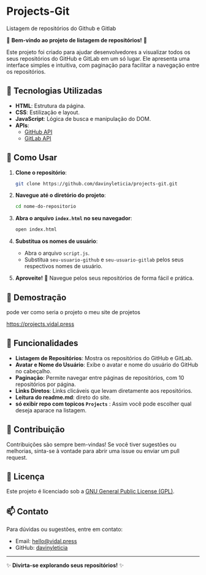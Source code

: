 # Projects-Git

Listagem de repositórios do Github e Gitlab

🌟 **Bem-vindo ao projeto de listagem de repositórios!** 🌟

Este projeto foi criado para ajudar desenvolvedores a visualizar todos os seus repositórios do GitHub e GitLab em um só lugar. Ele apresenta uma interface simples e intuitiva, com paginação para facilitar a navegação entre os repositórios.

## 🚀 Tecnologias Utilizadas

- **HTML**: Estrutura da página.
- **CSS**: Estilização e layout.
- **JavaScript**: Lógica de busca e manipulação do DOM.
- **APIs**: 
  - [GitHub API](https://docs.github.com/en/rest)
  - [GitLab API](https://docs.gitlab.com/ee/api/)

## 🔧 Como Usar

1. **Clone o repositório**:

   ```bash
   git clone https://github.com/davinyleticia/projects-git.git
   ```

2. **Navegue até o diretório do projeto**:

   ```bash
   cd nome-do-repositorio
   ```

3. **Abra o arquivo `index.html` no seu navegador**:

   ```bash
   open index.html
   ```

4. **Substitua os nomes de usuário**:
   - Abra o arquivo `script.js`.
   - Substitua `seu-usuario-github` e `seu-usuario-gitlab` pelos seus respectivos nomes de usuário.

5. **Aproveite!** 🌈 Navegue pelos seus repositórios de forma fácil e prática.

## 📄 Demostração

pode ver como seria o projeto o meu site de projetos

https://projects.vidal.press


## 📄 Funcionalidades

- **Listagem de Repositórios**: Mostra os repositórios do GitHub e GitLab.
- **Avatar e Nome do Usuário**: Exibe o avatar e nome do usuário do GitHub no cabeçalho.
- **Paginação**: Permite navegar entre páginas de repositórios, com 10 repositórios por página.
- **Links Diretos**: Links clicáveis que levam diretamente aos repositórios.
- **Leitura do readme.md**: direto do site.
- **só exibir repo com topicos `Projects`** : Assim você pode escolher qual deseja aparace na listagem.


## 🤝 Contribuição

Contribuições são sempre bem-vindas! Se você tiver sugestões ou melhorias, sinta-se à vontade para abrir uma issue ou enviar um pull request.

## 📄 Licença

Este projeto é licenciado sob a [GNU General Public License (GPL)](https://www.gnu.org/licenses/gpl-3.0.html).

## 📫 Contato

Para dúvidas ou sugestões, entre em contato:

- Email: hello@vidal.press
- GitHub: [davinyleticia](https://github.com/davinyleticia)

---
✨ **Divirta-se explorando seus repositórios!** ✨
